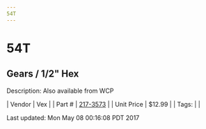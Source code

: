 ```yaml
---
54T
---
```

# 54T
## Gears / 1/2" Hex
Description: 	Also available from WCP 

| Vendor | Vex | 
| Part # | [217-3573](http://www.vexrobotics.com/vexpro/motion/vexpro-gears/1-2-hex-bore.html) | 
| Unit Price | $12.99 | 
| Tags: |  | 

Last updated: Mon May 08 00:16:08 PDT 2017